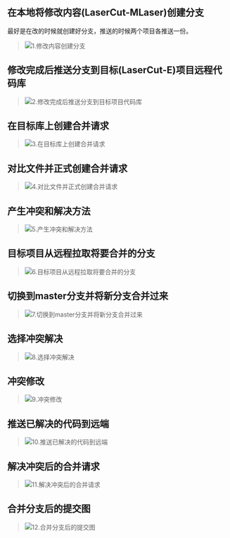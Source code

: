 ## 在本地将修改内容(LaserCut-MLaser)创建分支
最好是在改的时候就创建好分支，推送的时候两个项目各推送一份。

> ![1.修改内容创建分支](./img/1.修改内容创建分支.png)

## 修改完成后推送分支到目标(LaserCut-E)项目远程代码库 
> ![2.修改完成后推送分支到目标项目代码库](./img/2.修改完成后推送分支到目标项目代码库.png)

##  在目标库上创建合并请求
> ![3.在目标库上创建合并请求](./img/3.在目标库上创建合并请求.png)

##  对比文件并正式创建合并请求
> ![4.对比文件并正式创建合并请求](./img/4.对比文件并正式创建合并请求.png)

##  产生冲突和解决方法
> ![5.产生冲突和解决方法](./img/5.产生冲突和解决方法.png)

##  目标项目从远程拉取将要合并的分支
> ![6.目标项目从远程拉取将要合并的分支](./img/6.目标项目从远程拉取将要合并的分支.png)

##  切换到master分支并将新分支合并过来
> ![7.切换到master分支并将新分支合并过来](./img/7.切换到master分支并将新分支合并过来.png)

## 选择冲突解决
> ![8.选择冲突解决](./img/8.选择冲突解决.png)

## 冲突修改
> ![9.冲突修改](./img/9.冲突修改.png)

## 推送已解决的代码到远端
> ![10.推送已解决的代码到远端](./img/10.推送已解决的代码到远端.png)

## 解决冲突后的合并请求
> ![11.解决冲突后的合并请求](./img/11.解决冲突后的合并请求.png)

## 合并分支后的提交图
> ![12.合并分支后的提交图](./img/12.合并分支后的提交图.png)
